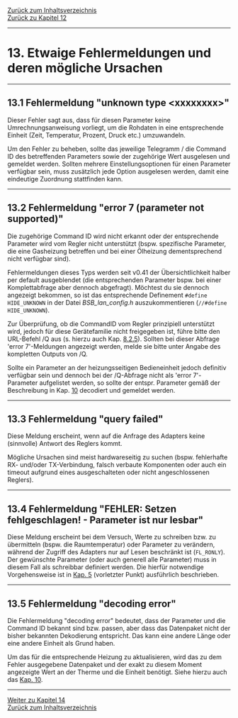 [Zurück zum Inhaltsverzeichnis](inhaltsverzeichnis.md)  
[Zurück zu Kapitel 12](kap12.md)  
    
---
    
# 13. Etwaige Fehlermeldungen und deren mögliche Ursachen
    
---
    

## 13.1 Fehlermeldung "unknown type \<xxxxxxxx\>"

Dieser Fehler sagt aus, dass für diesen Parameter keine
Umrechnungsanweisung vorliegt, um die Rohdaten in eine entsprechende
Einheit (Zeit, Temperatur, Prozent, Druck etc.) umzuwandeln.

Um den Fehler zu beheben, sollte das jeweilige Telegramm / die Command
ID des betreffenden Parameters sowie der zugehörige Wert ausgelesen und
gemeldet werden. Sollten mehrere Einstellungsoptionen für einen
Parameter verfügbar sein, muss zusätzlich jede Option ausgelesen werden,
damit eine eindeutige Zuordnung stattfinden kann.  
    
---
    

## 13.2 Fehlermeldung "error 7 (parameter not supported)"

Die zugehörige Command ID wird nicht erkannt oder der entsprechende
Parameter wird vom Regler nicht unterstützt (bspw. spezifische
Parameter, die eine Gasheizung betreffen und bei einer Ölheizung
dementsprechend nicht verfügbar sind).

Fehlermeldungen dieses Typs werden seit v0.41 der Übersichtlichkeit
halber per default ausgeblendet (die entsprechenden Parameter bspw. bei
einer Komplettabfrage aber dennoch abgefragt). Möchtest du sie dennoch
angezeigt bekommen, so ist das entsprechende Definement `#define
HIDE_UNKNOWN` in der Datei *BSB\_lan\_config.h* auszukommentieren
(`//#define HIDE_UNKNOWN`).

Zur Überprüfung, ob die CommandID vom Regler prinzipiell unterstützt
wird, jedoch für diese Gerätefamilie nicht freigegeben ist, führe bitte den URL-Befehl /Q aus (s. hierzu auch Kap. [8.2.5](kap08.md#825-überprüfen-auf-nicht-freigegebene-reglerspezifische-command-ids)). Sollten bei dieser Abfrage 'error 7'-Meldungen angezeigt werden, melde sie bitte unter Angabe des kompletten Outputs von /Q.  
    
Sollte ein Parameter an der heizungsseitigen Bedieneinheit jedoch definitiv verfügbar sein und dennoch bei der /Q-Abfrage nicht als 'error 7'-Parameter aufgelistet werden, so sollte der entspr. Parameter gemäß der Beschreibung in Kap. [10](kap10.md) decodiert und gemeldet werden.  
  
---
    

## 13.3 Fehlermeldung "query failed"

Diese Meldung erscheint, wenn auf die Anfrage des Adapters keine
(sinnvolle) Antwort des Reglers kommt.

Mögliche Ursachen sind meist hardwareseitig zu suchen (bspw. fehlerhafte
RX- und/oder TX-Verbindung, falsch verbaute Komponenten oder auch ein
timeout aufgrund eines ausgeschalteten oder nicht angeschlossenen
Reglers).  
    
---
    

## 13.4 Fehlermeldung "FEHLER: Setzen fehlgeschlagen! - Parameter ist nur lesbar"

Diese Meldung erscheint bei dem Versuch, Werte zu schreiben bzw. zu
übermitteln (bspw. die Raumtemperatur) oder Parameter zu verändern,
während der Zugriff des Adapters nur auf Lesen beschränkt ist
(`FL_RONLY`).  
Der gewünschte Parameter (oder auch generell alle Parameter) muss in
diesem Fall als schreibbar definiert werden. Die hierfür notwendige
Vorgehensweise ist in [Kap. 5](kap05.md) (vorletzter Punkt) ausführlich beschrieben.
     
    
---
        
## 13.5 Fehlermeldung "decoding error"  
  
Die Fehlermeldung "decoding error" bedeutet, dass der Parameter und die Command ID bekannt sind bzw. passen, aber dass das Datenpaket nicht der bisher bekannten Dekodierung entspricht. Das kann eine andere Länge oder eine andere Einheit als Grund haben.  
  
Um das für die entsprechende Heizung zu aktualisieren, wird das zu dem Fehler ausgegebene Datenpaket und der exakt zu diesem Moment angezeigte Wert an der Therme und die Einheit benötigt. Siehe hierzu auch das [Kap. 10](kap10.md).  
  
---
     
[Weiter zu Kapitel 14](kap14.md)      
[Zurück zum Inhaltsverzeichnis](inhaltsverzeichnis.md)   
    

